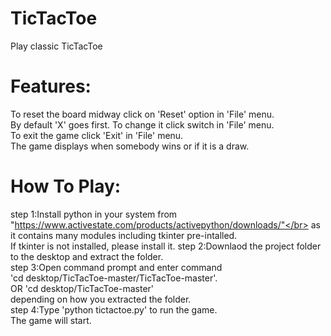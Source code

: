# TicTacToe</br>
Play classic TicTacToe</br>

# Features:</br>
To reset the board midway click on 'Reset' option in 'File' menu.</br>
By default 'X' goes first. To change it click switch in 'File' menu.</br>
To exit the game click 'Exit' in 'File' menu.</br>
The game displays when somebody wins or if it is a draw.</br>

# How To Play:</br>
step 1:Install python in your system from "https://www.activestate.com/products/activepython/downloads/"</br>
as it contains many modules including tkinter pre-intalled.</br>
If tkinter is not installed, please install it.
step 2:Downlaod the project folder to the desktop and extract the folder.</br>
step 3:Open command prompt and enter command</br>
'cd desktop/TicTacToe-master/TicTacToe-master'.</br>
OR 'cd desktop/TicTacToe-master'</br>
depending on how you extracted the folder.</br>
step 4:Type 'python tictactoe.py' to run the game.</br>
The game will start. </br>
